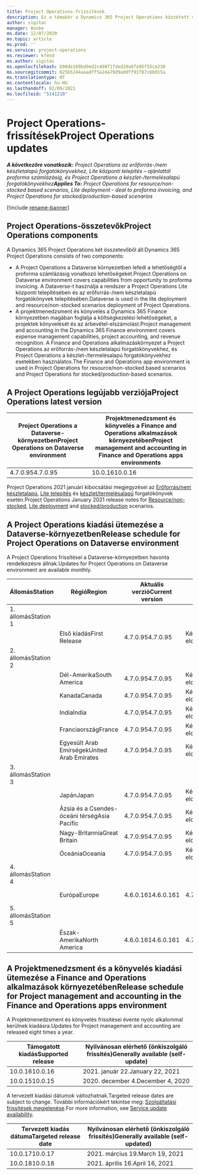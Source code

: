 ```yaml
---
title: Project Operations-frissítések
description: Ez a témakör a Dynamics 365 Project Operations közzétett verzióival kapcsolatban tartalmaz tájékoztatást.
author: sigitac
manager: Annbe
ms.date: 12/07/2020
ms.topic: article
ms.prod: ''
ms.service: project-operations
ms.reviewer: kfend
ms.author: sigitac
ms.openlocfilehash: b90de169bd9ed2c408f1fded20a6fe95f55ce230
ms.sourcegitcommit: 625b5244aaadff5a24a79d9addff91f87c6b015a
ms.translationtype: HT
ms.contentlocale: hu-HU
ms.lasthandoff: 02/09/2021
ms.locfileid: "5141210"
---
```

# <a name="project-operations-updates"></a><span data-ttu-id="97563-103">Project Operations-frissítések</span><span class="sxs-lookup"><span data-stu-id="97563-103">Project Operations updates</span></span>

<span data-ttu-id="97563-104">_**A következőre vonatkozik:** Project Operations az erőforrás-/nem készletalapú forgatókönyvekhez, Lite központi telepítés – ajánlattól proforma számlázásig, és Project Operations a készlet-/termelésalapú forgatókönyvekhez_</span><span class="sxs-lookup"><span data-stu-id="97563-104">_**Applies To:** Project Operations for resource/non-stocked based scenarios, Lite deployment - deal to proforma invoicing, and Project Operations for stocked/production-based scenarios_</span></span>

[!include [rename-banner](~/includes/cc-data-platform-banner.md)]

## <a name="project-operations-components"></a><span data-ttu-id="97563-105">Project Operations-összetevők</span><span class="sxs-lookup"><span data-stu-id="97563-105">Project Operations components</span></span>

<span data-ttu-id="97563-106">A Dynamics 365 Project Operations két összetevőből áll:</span><span class="sxs-lookup"><span data-stu-id="97563-106">Dynamics 365 Project Operations consists of two components:</span></span>

- <span data-ttu-id="97563-107">A Project Operations a Dataverse környezetben lefedi a lehetőségtől a proforma számlázásig vonatkozó lehetőségeket.</span><span class="sxs-lookup"><span data-stu-id="97563-107">Project Operations on Dataverse environment covers capabilities from opportunity to proforma invoicing.</span></span> <span data-ttu-id="97563-108">A Dataverse-t használja a rendszer a Project Operations Lite központi telepítésében és az erőforrás-/nem készletalapú forgatókönyvek telepítésében.</span><span class="sxs-lookup"><span data-stu-id="97563-108">Dataverse is used in the lite deployment and resource/non-stocked scenarios deployment of Project Operations.</span></span>
- <span data-ttu-id="97563-109">A projektmenedzsment és könyvelés a Dynamics 365 Finance környezetben magában foglalja a költségkezelési lehetőségeket, a projektek könyvelését és az árbevétel-elszámolást.</span><span class="sxs-lookup"><span data-stu-id="97563-109">Project management and accounting in the Dynamics 365 Finance environment covers expense management capabilities, project accounting, and revenue recognition.</span></span> <span data-ttu-id="97563-110">A Finance and Operations alkalmazáskörnyezet a Project Operations az erőforrás-/nem készletalapú forgatókönyvekhez, és Project Operations a készlet-/termelésalapú forgatókönyvekhez esetekben használatos.</span><span class="sxs-lookup"><span data-stu-id="97563-110">The Finance and Operations app environment is used in Project Operations for resource/non-stocked based scenarios and Project Operations for stocked/production-based scenarios.</span></span>

## <a name="project-operations-latest-version"></a><span data-ttu-id="97563-111">A Project Operations legújabb verziója</span><span class="sxs-lookup"><span data-stu-id="97563-111">Project Operations latest version</span></span>

| <span data-ttu-id="97563-112">Project Operations a Dataverse-környezetben</span><span class="sxs-lookup"><span data-stu-id="97563-112">Project Operations on Dataverse environment</span></span> | <span data-ttu-id="97563-113">Projektmenedzsment és könyvelés a Finance and Operations alkalmazások környezetében</span><span class="sxs-lookup"><span data-stu-id="97563-113">Project management and accounting in Finance and Operations apps environments</span></span> |
| --- | --- |
| <span data-ttu-id="97563-114">4.7.0.95</span><span class="sxs-lookup"><span data-stu-id="97563-114">4.7.0.95</span></span> | <span data-ttu-id="97563-115">10.0.16</span><span class="sxs-lookup"><span data-stu-id="97563-115">10.0.16</span></span> |

<span data-ttu-id="97563-116">Project Operations 2021 januári kibocsátási megjegyzései az [Erőforrás/nem készletalapú](whats-new-feb-2021-resource-based.md), [Lite telepítés](../pro/whats-new/whats-new-feb-2021-lite.md) és [készlet/termelésalapú](../prod-pma/whats-new/whats-new-jan-2021-stocked.md) forgatókönyvek esetén.</span><span class="sxs-lookup"><span data-stu-id="97563-116">Project Operations January 2021 release notes for [Resource/non-stocked](whats-new-feb-2021-resource-based.md), [Lite deployment](../pro/whats-new/whats-new-feb-2021-lite.md) and [stocked/production](../prod-pma/whats-new/whats-new-jan-2021-stocked.md) scenarios.</span></span>

## <a name="release-schedule-for-project-operations-on-dataverse-environment"></a><span data-ttu-id="97563-117">A Project Operations kiadási ütemezése a Dataverse-környezetben</span><span class="sxs-lookup"><span data-stu-id="97563-117">Release schedule for Project Operations on Dataverse environment</span></span>

<span data-ttu-id="97563-118">A Project Operations frissítései a Dataverse-környezetben havonta rendelkezésre állnak.</span><span class="sxs-lookup"><span data-stu-id="97563-118">Updates for Project Operations on Dataverse environment are available monthly.</span></span> 

| <span data-ttu-id="97563-119">Állomás</span><span class="sxs-lookup"><span data-stu-id="97563-119">Station</span></span>   | <span data-ttu-id="97563-120">Régió</span><span class="sxs-lookup"><span data-stu-id="97563-120">Region</span></span>        | <span data-ttu-id="97563-121">Aktuális verzió</span><span class="sxs-lookup"><span data-stu-id="97563-121">Current version</span></span> | <span data-ttu-id="97563-122">Következő verzió</span><span class="sxs-lookup"><span data-stu-id="97563-122">Next version</span></span> | <span data-ttu-id="97563-123">Nyilvánosan elérhető</span><span class="sxs-lookup"><span data-stu-id="97563-123">Generally available</span></span> |
|-----------|---------------|-----------------|--------------|---------------------|
| <span data-ttu-id="97563-124">1. állomás</span><span class="sxs-lookup"><span data-stu-id="97563-124">Station 1</span></span> |   &nbsp;      |    &nbsp;       | &nbsp;       |      &nbsp;         |
|   &nbsp;  | <span data-ttu-id="97563-125">Első kiadás</span><span class="sxs-lookup"><span data-stu-id="97563-125">First Release</span></span> |  <span data-ttu-id="97563-126">4.7.0.95</span><span class="sxs-lookup"><span data-stu-id="97563-126">4.7.0.95</span></span>       | <span data-ttu-id="97563-127">Később eldöntendő</span><span class="sxs-lookup"><span data-stu-id="97563-127">TBD</span></span>     | <span data-ttu-id="97563-128">2021. február 19.</span><span class="sxs-lookup"><span data-stu-id="97563-128">19-Feb-21</span></span>           |
| <span data-ttu-id="97563-129">2. állomás</span><span class="sxs-lookup"><span data-stu-id="97563-129">Station 2</span></span> |   &nbsp;      |    &nbsp;       | &nbsp;       |      &nbsp;         |
|   &nbsp;  | <span data-ttu-id="97563-130">Dél-Amerika</span><span class="sxs-lookup"><span data-stu-id="97563-130">South America</span></span> |  <span data-ttu-id="97563-131">4.7.0.95</span><span class="sxs-lookup"><span data-stu-id="97563-131">4.7.0.95</span></span>       | <span data-ttu-id="97563-132">Később eldöntendő</span><span class="sxs-lookup"><span data-stu-id="97563-132">TBD</span></span>     | <span data-ttu-id="97563-133">2021. február 19.</span><span class="sxs-lookup"><span data-stu-id="97563-133">19-Feb-21</span></span>           |
|    &nbsp; | <span data-ttu-id="97563-134">Kanada</span><span class="sxs-lookup"><span data-stu-id="97563-134">Canada</span></span>        |  <span data-ttu-id="97563-135">4.7.0.95</span><span class="sxs-lookup"><span data-stu-id="97563-135">4.7.0.95</span></span>       | <span data-ttu-id="97563-136">Később eldöntendő</span><span class="sxs-lookup"><span data-stu-id="97563-136">TBD</span></span>     | <span data-ttu-id="97563-137">2021. február 19.</span><span class="sxs-lookup"><span data-stu-id="97563-137">19-Feb-21</span></span>           |
|   &nbsp;  | <span data-ttu-id="97563-138">India</span><span class="sxs-lookup"><span data-stu-id="97563-138">India</span></span>         |  <span data-ttu-id="97563-139">4.7.0.95</span><span class="sxs-lookup"><span data-stu-id="97563-139">4.7.0.95</span></span>       | <span data-ttu-id="97563-140">Később eldöntendő</span><span class="sxs-lookup"><span data-stu-id="97563-140">TBD</span></span>     | <span data-ttu-id="97563-141">2021. február 19.</span><span class="sxs-lookup"><span data-stu-id="97563-141">19-Feb-21</span></span>           |
|   &nbsp;  | <span data-ttu-id="97563-142">Franciaország</span><span class="sxs-lookup"><span data-stu-id="97563-142">France</span></span>         |  <span data-ttu-id="97563-143">4.7.0.95</span><span class="sxs-lookup"><span data-stu-id="97563-143">4.7.0.95</span></span>       | <span data-ttu-id="97563-144">Később eldöntendő</span><span class="sxs-lookup"><span data-stu-id="97563-144">TBD</span></span>     | <span data-ttu-id="97563-145">2021. február 19.</span><span class="sxs-lookup"><span data-stu-id="97563-145">19-Feb-21</span></span>           |
|   &nbsp;  | <span data-ttu-id="97563-146">Egyesült Arab Emírségek</span><span class="sxs-lookup"><span data-stu-id="97563-146">United Arab Emirates</span></span>         |  <span data-ttu-id="97563-147">4.7.0.95</span><span class="sxs-lookup"><span data-stu-id="97563-147">4.7.0.95</span></span>       | <span data-ttu-id="97563-148">Később eldöntendő</span><span class="sxs-lookup"><span data-stu-id="97563-148">TBD</span></span>     | <span data-ttu-id="97563-149">2021. február 19.</span><span class="sxs-lookup"><span data-stu-id="97563-149">19-Feb-21</span></span>           |
| <span data-ttu-id="97563-150">3. állomás</span><span class="sxs-lookup"><span data-stu-id="97563-150">Station 3</span></span>  |      &nbsp;   |     &nbsp;      |     &nbsp;   |      &nbsp;         |
|   &nbsp;  | <span data-ttu-id="97563-151">Japán</span><span class="sxs-lookup"><span data-stu-id="97563-151">Japan</span></span>         |  <span data-ttu-id="97563-152">4.7.0.95</span><span class="sxs-lookup"><span data-stu-id="97563-152">4.7.0.95</span></span>       | <span data-ttu-id="97563-153">Később eldöntendő</span><span class="sxs-lookup"><span data-stu-id="97563-153">TBD</span></span>     | <span data-ttu-id="97563-154">2021. február 26.</span><span class="sxs-lookup"><span data-stu-id="97563-154">26-Feb-21</span></span>           |
|   &nbsp;  | <span data-ttu-id="97563-155">Ázsia és a Csendes-óceáni térség</span><span class="sxs-lookup"><span data-stu-id="97563-155">Asia Pacific</span></span>  |  <span data-ttu-id="97563-156">4.7.0.95</span><span class="sxs-lookup"><span data-stu-id="97563-156">4.7.0.95</span></span>       | <span data-ttu-id="97563-157">Később eldöntendő</span><span class="sxs-lookup"><span data-stu-id="97563-157">TBD</span></span>     | <span data-ttu-id="97563-158">2021. február 26.</span><span class="sxs-lookup"><span data-stu-id="97563-158">26-Feb-21</span></span>           |
|   &nbsp;  | <span data-ttu-id="97563-159">Nagy-Britannia</span><span class="sxs-lookup"><span data-stu-id="97563-159">Great Britain</span></span> |  <span data-ttu-id="97563-160">4.7.0.95</span><span class="sxs-lookup"><span data-stu-id="97563-160">4.7.0.95</span></span>       | <span data-ttu-id="97563-161">Később eldöntendő</span><span class="sxs-lookup"><span data-stu-id="97563-161">TBD</span></span>     | <span data-ttu-id="97563-162">2021. február 26.</span><span class="sxs-lookup"><span data-stu-id="97563-162">26-Feb-21</span></span>           |
|   &nbsp;  | <span data-ttu-id="97563-163">Óceánia</span><span class="sxs-lookup"><span data-stu-id="97563-163">Oceania</span></span>       |  <span data-ttu-id="97563-164">4.7.0.95</span><span class="sxs-lookup"><span data-stu-id="97563-164">4.7.0.95</span></span>       | <span data-ttu-id="97563-165">Később eldöntendő</span><span class="sxs-lookup"><span data-stu-id="97563-165">TBD</span></span>     | <span data-ttu-id="97563-166">2021. február 26.</span><span class="sxs-lookup"><span data-stu-id="97563-166">26-Feb-21</span></span>           |
| <span data-ttu-id="97563-167">4. állomás</span><span class="sxs-lookup"><span data-stu-id="97563-167">Station 4</span></span> |     &nbsp;    |     &nbsp;      |     &nbsp;   |      &nbsp;         |
|   &nbsp;  | <span data-ttu-id="97563-168">Európa</span><span class="sxs-lookup"><span data-stu-id="97563-168">Europe</span></span>        |  <span data-ttu-id="97563-169">4.6.0.161</span><span class="sxs-lookup"><span data-stu-id="97563-169">4.6.0.161</span></span>       | <span data-ttu-id="97563-170">4.7.0.95</span><span class="sxs-lookup"><span data-stu-id="97563-170">4.7.0.95</span></span>     | <span data-ttu-id="97563-171">2021. február 12.</span><span class="sxs-lookup"><span data-stu-id="97563-171">12-Feb-21</span></span>           |
| <span data-ttu-id="97563-172">5. állomás</span><span class="sxs-lookup"><span data-stu-id="97563-172">Station 5</span></span> |     &nbsp;    |     &nbsp;      |     &nbsp;   |      &nbsp;         |
|   &nbsp;  | <span data-ttu-id="97563-173">Észak-Amerika</span><span class="sxs-lookup"><span data-stu-id="97563-173">North America</span></span> |  <span data-ttu-id="97563-174">4.6.0.161</span><span class="sxs-lookup"><span data-stu-id="97563-174">4.6.0.161</span></span>       | <span data-ttu-id="97563-175">4.7.0.95</span><span class="sxs-lookup"><span data-stu-id="97563-175">4.7.0.95</span></span>     | <span data-ttu-id="97563-176">2021. február 19.</span><span class="sxs-lookup"><span data-stu-id="97563-176">19-Feb-21</span></span>           |

## <a name="release-schedule-for-project-management-and-accounting-in-the-finance-and-operations-apps-environment"></a><span data-ttu-id="97563-177">A Projektmenedzsment és a könyvelés kiadási ütemezése a Finance and Operations alkalmazások környezetében</span><span class="sxs-lookup"><span data-stu-id="97563-177">Release schedule for Project management and accounting in the Finance and Operations apps environment</span></span>

<span data-ttu-id="97563-178">A Projektmenedzsment és könyvelés frissítései évente nyolc alkalommal kerülnek kiadásra.</span><span class="sxs-lookup"><span data-stu-id="97563-178">Updates for Project management and accounting are released eight times a year.</span></span>

| <span data-ttu-id="97563-179">Támogatott kiadás</span><span class="sxs-lookup"><span data-stu-id="97563-179">Supported release</span></span> | <span data-ttu-id="97563-180">Nyilvánosan elérhető (önkiszolgáló frissítés)</span><span class="sxs-lookup"><span data-stu-id="97563-180">Generally available (self-update)</span></span> |
| --- | --- |
| <span data-ttu-id="97563-181">10.0.16</span><span class="sxs-lookup"><span data-stu-id="97563-181">10.0.16</span></span> | <span data-ttu-id="97563-182">2021. január 22.</span><span class="sxs-lookup"><span data-stu-id="97563-182">January 22, 2021</span></span> |
| <span data-ttu-id="97563-183">10.0.15</span><span class="sxs-lookup"><span data-stu-id="97563-183">10.0.15</span></span> | <span data-ttu-id="97563-184">2020. december 4.</span><span class="sxs-lookup"><span data-stu-id="97563-184">December 4, 2020</span></span> |


<span data-ttu-id="97563-185">A tervezett kiadási dátumok változhatnak.</span><span class="sxs-lookup"><span data-stu-id="97563-185">Targeted release dates are subject to change.</span></span> <span data-ttu-id="97563-186">További információkért tekintse meg: [Szolgáltatási frissítések megjelenése](https://docs.microsoft.com/dynamics365/fin-ops-core/fin-ops/get-started/public-preview-releases?toc=/dynamics365/finance/toc.json).</span><span class="sxs-lookup"><span data-stu-id="97563-186">For more information, see [Service update availability](https://docs.microsoft.com/dynamics365/fin-ops-core/fin-ops/get-started/public-preview-releases?toc=/dynamics365/finance/toc.json).</span></span>

| <span data-ttu-id="97563-187">Tervezett kiadás dátuma</span><span class="sxs-lookup"><span data-stu-id="97563-187">Targeted release date</span></span> | <span data-ttu-id="97563-188">Nyilvánosan elérhető (önkiszolgáló frissítés)</span><span class="sxs-lookup"><span data-stu-id="97563-188">Generally available (self- updated)</span></span> |
| --- | --- |
| <span data-ttu-id="97563-189">10.0.17</span><span class="sxs-lookup"><span data-stu-id="97563-189">10.0.17</span></span> | <span data-ttu-id="97563-190">2021. március 19.</span><span class="sxs-lookup"><span data-stu-id="97563-190">March 19, 2021</span></span> |
| <span data-ttu-id="97563-191">10.0.18</span><span class="sxs-lookup"><span data-stu-id="97563-191">10.0.18</span></span> | <span data-ttu-id="97563-192">2021. április 16.</span><span class="sxs-lookup"><span data-stu-id="97563-192">April 16, 2021</span></span> |
